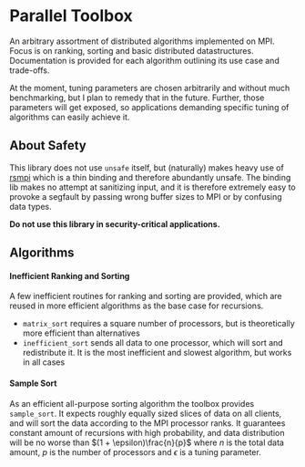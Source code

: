 # Parallel Toolbox
An arbitrary assortment of distributed algorithms implemented on MPI.
Focus is on ranking, sorting and basic distributed datastructures.
Documentation is provided for each algorithm outlining its use case and trade-offs.

At the moment, tuning parameters are chosen arbitrarily and without much benchmarking, 
but I plan to remedy that in the future.
Further, those parameters will get exposed,
so applications demanding specific tuning of algorithms can easily achieve it.

## About Safety
This library does not use `unsafe` itself,
but (naturally) makes heavy use of [rsmpi](https://github.com/rsmpi/rsmpi)
which is a thin binding and therefore abundantly unsafe.
The binding lib makes no attempt at sanitizing input, and
it is therefore extremely easy to provoke a segfault by passing wrong buffer sizes to MPI
or by confusing data types.

**Do not use this library in security-critical applications.**

## Algorithms
#### Inefficient Ranking and Sorting
A few inefficient routines for ranking and sorting are provided,
which are reused in more efficient algorithms as the base case for recursions.
* `matrix_sort` requires a square number of processors, but is theoretically more efficient than alternatives
* `inefficient_sort` sends all data to one processor, which will sort and redistribute it. It is the most 
  inefficient and slowest algorithm, but works in all cases

#### Sample Sort
As an efficient all-purpose sorting algorithm the toolbox provides `sample_sort`.
It expects roughly equally sized slices of data on all clients,
and will sort the data according to the MPI processor ranks.
It guarantees constant amount of recursions with high probability,
and data distribution will be no worse than $(1 + \epsilon)\frac{n}{p}$ 
where $n$ is the total data amount, $p$ is the number of processors and $\epsilon$ is a tuning parameter.